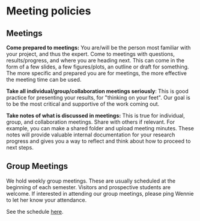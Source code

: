 # Meeting policies

## Meetings

**Come prepared to meetings:** You are/will be the person most familiar with your project, and thus the expert. Come to meetings with questions, results/progress, and where you are heading next. This can come in the form of a few slides, a few figures/plots, an outline or draft for something. The more specific and prepared you are for meetings, the more effective the meeting time can be used.

**Take all individual/group/collaboration meetings seriously**: This is good practice for presenting your results, for "thinking on your feet". Our goal is to be the most critical and supportive of the work coming out.

**Take notes of what is discussed in meetings:** This is true for individual, group, and collaboration meetings. Share with others if relevant. For example, you can make a shared folder and upload meeting minutes. These notes will provide valuable internal documentation for your research progress and gives you a way to reflect and think about how to proceed to next steps.

## Group Meetings

We hold weekly group meetings. These are usually scheduled at the beginning of each semester. Visitors and prospective students are welcome. If interested in attending our group meetings, please ping Wennie to let her know your attendance.

See the schedule [here](https://utexas.box.com/s/l4x7naccibz1jr4q9fl3j75j6hxzy8tv).
